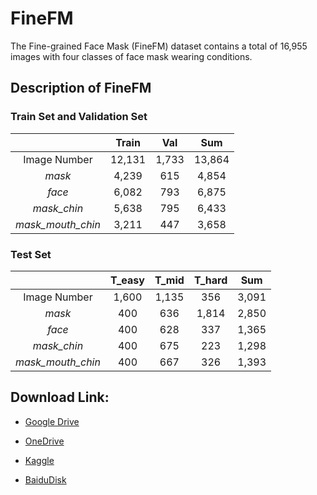 
# FineFM
The Fine-grained Face Mask (FineFM) dataset contains a total of 16,955 images with four classes of face mask wearing conditions. 

## Description of FineFM
### Train Set and Validation Set
|  | Train | Val | Sum|
|:--:|:--:|:--:|:--:|
| Image Number | 12,131 | 1,733 | 13,864 |
| *mask* | 4,239 | 615 | 4,854 |
| *face* | 6,082 | 793 | 6,875 |
| *mask_chin* | 5,638 | 795 | 6,433 |
| *mask_mouth_chin* | 3,211 | 447 | 3,658 |

### Test Set
|  | T_easy | T_mid | T_hard | Sum |
|:--:|:--:|:--:|:--:|:--:|
| Image Number | 1,600 | 1,135 | 356 | 3,091 |
| *mask* | 400 | 636 | 1,814 | 2,850 |
| *face* | 400 | 628 | 337 | 1,365 |
| *mask_chin* | 400 | 675 | 223 | 1,298 |
| *mask_mouth_chin* | 400 | 667 | 326 | 1,393 |


## Download Link:
- [Google Drive](https://drive.google.com/drive/folders/1cereKlAqYJJohsgv7_tm1c22Dqw95FI5?usp=sharing)

- [OneDrive]()

- [Kaggle](https://www.kaggle.com/datasets/xiaohongli1999/finefm-dataset)

- [BaiduDisk]()
